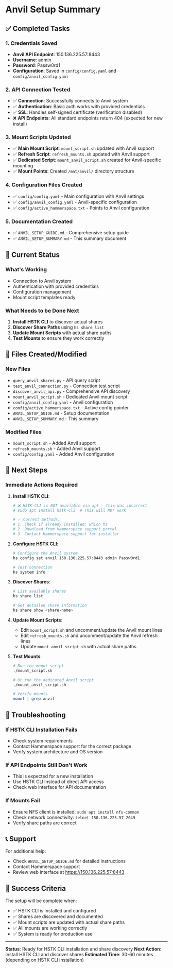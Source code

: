 # Anvil Setup Summary

## ✅ Completed Tasks

### 1. Credentials Saved
- **Anvil API Endpoint**: 150.136.225.57:8443
- **Username**: admin
- **Password**: Passw0rd1
- **Configuration**: Saved in `config/config.yaml` and `config/anvil_config.yaml`

### 2. API Connection Tested
- ✅ **Connection**: Successfully connects to Anvil system
- ✅ **Authentication**: Basic auth works with provided credentials
- ✅ **SSL**: Handles self-signed certificate (verification disabled)
- ❌ **API Endpoints**: All standard endpoints return 404 (expected for new install)

### 3. Mount Scripts Updated
- ✅ **Main Mount Script**: `mount_script.sh` updated with Anvil support
- ✅ **Refresh Script**: `refresh_mounts.sh` updated with Anvil support
- ✅ **Dedicated Script**: `mount_anvil_script.sh` created for Anvil-specific mounting
- ✅ **Mount Points**: Created `/mnt/anvil/` directory structure

### 4. Configuration Files Created
- ✅ `config/config.yaml` - Main configuration with Anvil settings
- ✅ `config/anvil_config.yaml` - Anvil-specific configuration
- ✅ `config/active_hammerspace.txt` - Points to Anvil configuration

### 5. Documentation Created
- ✅ `ANVIL_SETUP_GUIDE.md` - Comprehensive setup guide
- ✅ `ANVIL_SETUP_SUMMARY.md` - This summary document

## 🔄 Current Status

### What's Working
- Connection to Anvil system
- Authentication with provided credentials
- Configuration management
- Mount script templates ready

### What Needs to be Done Next
1. **Install HSTK CLI** to discover actual shares
2. **Discover Share Paths** using `hs share list`
3. **Update Mount Scripts** with actual share paths
4. **Test Mounts** to ensure they work correctly

## 📁 Files Created/Modified

### New Files
- `query_anvil_shares.py` - API query script
- `test_anvil_connection.py` - Connection test script
- `discover_anvil_api.py` - Comprehensive API discovery
- `mount_anvil_script.sh` - Dedicated Anvil mount script
- `config/anvil_config.yaml` - Anvil configuration
- `config/active_hammerspace.txt` - Active config pointer
- `ANVIL_SETUP_GUIDE.md` - Setup documentation
- `ANVIL_SETUP_SUMMARY.md` - This summary

### Modified Files
- `mount_script.sh` - Added Anvil support
- `refresh_mounts.sh` - Added Anvil support
- `config/config.yaml` - Added Anvil configuration

## 🚀 Next Steps

### Immediate Actions Required

1. **Install HSTK CLI**:
   ```bash
   # ❌ HSTK CLI is NOT available via apt - this was incorrect
   # sudo apt install hstk-cli  # This will NOT work
   
   # ✅ Correct methods:
   # 1. Check if already installed: which hs
   # 2. Download from Hammerspace support portal
   # 3. Contact Hammerspace support for installer
   ```

2. **Configure HSTK CLI**:
   ```bash
   # Configure the Anvil system
   hs config set anvil 150.136.225.57:8443 admin Passw0rd1
   
   # Test connection
   hs system info
   ```

3. **Discover Shares**:
   ```bash
   # List available shares
   hs share list
   
   # Get detailed share information
   hs share show <share-name>
   ```

4. **Update Mount Scripts**:
   - Edit `mount_script.sh` and uncomment/update the Anvil mount lines
   - Edit `refresh_mounts.sh` and uncomment/update the Anvil refresh lines
   - Update `mount_anvil_script.sh` with actual share paths

5. **Test Mounts**:
   ```bash
   # Run the mount script
   ./mount_script.sh
   
   # Or run the dedicated Anvil script
   ./mount_anvil_script.sh
   
   # Verify mounts
   mount | grep anvil
   ```

## 🔧 Troubleshooting

### If HSTK CLI Installation Fails
- Check system requirements
- Contact Hammerspace support for the correct package
- Verify system architecture and OS version

### If API Endpoints Still Don't Work
- This is expected for a new installation
- Use HSTK CLI instead of direct API access
- Check web interface for API documentation

### If Mounts Fail
- Ensure NFS client is installed: `sudo apt install nfs-common`
- Check network connectivity: `telnet 150.136.225.57 2049`
- Verify share paths are correct

## 📞 Support

For additional help:
- Check `ANVIL_SETUP_GUIDE.md` for detailed instructions
- Contact Hammerspace support
- Review web interface at https://150.136.225.57:8443

## 🎯 Success Criteria

The setup will be complete when:
- ✅ HSTK CLI is installed and configured
- ✅ Shares are discovered and documented
- ✅ Mount scripts are updated with actual share paths
- ✅ All mounts are working correctly
- ✅ System is ready for production use

---

**Status**: Ready for HSTK CLI installation and share discovery
**Next Action**: Install HSTK CLI and discover shares
**Estimated Time**: 30-60 minutes (depending on HSTK CLI installation)
